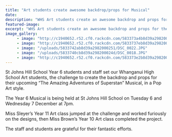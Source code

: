 ```yaml
---
title: "Art students create awesome backdrop/props for Musical"
date: 
description: "WHS Art students create an awesome backdrop and props for the St Johns Hill School upcoming Year 6 Musical “The Amazing Adventures of Superstan” held at St Johns Hill school on 6 and 7 December..."
featured-image: 
excerpt: "WHS Art students create an awesome backdrop and props for the St Johns Hill School upcoming Musical “The Amazing Adventures of Superstan” held at St Johns Hill school on 6 and 7 December."
image_gallery:
	 - image: "http://c1940652.r52.cf0.rackcdn.com/583373a4b8d39a2982000243/DSC_0005-H.jpg"
	 - image: "http://c1940652.r52.cf0.rackcdn.com/5833737eb8d39a298200023d/DSC_0013--H.jpg"
	 - image: "/uploads/5833742ab8d39a2982000251/DSC_0022.JPG"
	 - image: "/uploads/5833740cb8d39a298200024d/DSC_0018.JPG"
	 - image: "http://c1940652.r52.cf0.rackcdn.com/583373e2b8d39a2982000247/DSC_0009---Copy.jpg"
---
```


<p>St Johns Hill School Year 6 students and staff set our Whanganui High School Art students, the challenge to create the backdrop and props for their upcoming &ldquo;The Amazing Adventures of Superstan&rdquo; Musical, in a Pop Art style.</p>
<p>The Year 6 Musical is being held at St Johns Hill School on Tuesday 6 and Wednesday 7 December at 7pm.</p>
<p>Miss Sleyer&rsquo;s Year 11 Art class jumped at the challenge and worked furiously on the designs, then Miss Brown&rsquo;s Year 10 Art class completed the project.</p>
<p>The staff and students are grateful for their fantastic efforts.</p>

